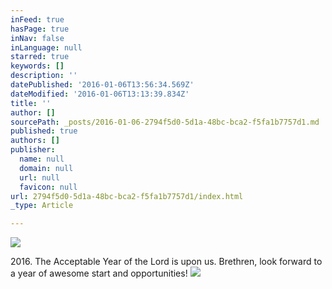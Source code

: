 ```yaml
---
inFeed: true
hasPage: true
inNav: false
inLanguage: null
starred: true
keywords: []
description: ''
datePublished: '2016-01-06T13:56:34.569Z'
dateModified: '2016-01-06T13:13:39.834Z'
title: ''
author: []
sourcePath: _posts/2016-01-06-2794f5d0-5d1a-48bc-bca2-f5fa1b7757d1.md
published: true
authors: []
publisher:
  name: null
  domain: null
  url: null
  favicon: null
url: 2794f5d0-5d1a-48bc-bca2-f5fa1b7757d1/index.html
_type: Article

---
```

![](https://the-grid-user-content.s3-us-west-2.amazonaws.com/2c61bb05-2205-48c6-8978-739e3c55fecb.jpg)

2016\. The Acceptable Year of the Lord is upon us. Brethren, look forward to a year of awesome start and opportunities!
![](https://the-grid-user-content.s3-us-west-2.amazonaws.com/cccc9e21-e355-4ba9-bdda-d5a5812f9637.jpg)
